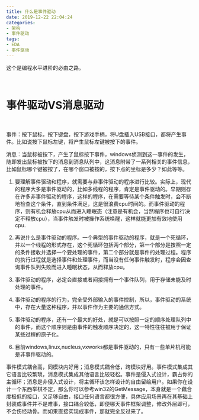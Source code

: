 ```yaml
---
title: 什么是事件驱动
date: 2019-12-22 22:04:24
categories:
- 架构
- 事件驱动
tags:
- EDA
- 事件驱动
---
```

这个是编程水平进阶的必由之路。

<!-- more -->

<br/>

# 事件驱动VS消息驱动

<br/>

事件：按下鼠标，按下键盘，按下游戏手柄，将U盘插入USB接口，都将产生事件。比如说按下鼠标左键，将产生鼠标左键被按下的事件。
 
消息：当鼠标被按下，产生了鼠标按下事件，windows侦测到这一事件的发生，随即发出鼠标被按下的消息到消息队列中，这消息附带了一系列相关的事件信息，比如鼠标哪个键被按了，在哪个窗口被按的，按下点的坐标是多少？如此等等。

1. 要理解事件驱动和程序，就需要与非事件驱动的程序进行比较。实际上，现代的程序大多是事件驱动的，比如多线程的程序，肯定是事件驱动的。早期则存在许多非事件驱动的程序，这样的程序，在需要等待某个条件触发时，会不断地检查这个条件，直到条件满足，这是很浪费cpu时间的。而事件驱动的程序，则有机会释放cpu从而进入睡眠态（注意是有机会，当然程序也可自行决定不释放cpu），当事件触发时被操作系统唤醒，这样就能更加有效地使用cpu.

2. 再说什么是事件驱动的程序。一个典型的事件驱动的程序，就是一个死循环，并以一个线程的形式存在，这个死循环包括两个部分，第一个部分是按照一定的条件接收并选择一个要处理的事件，第二个部分就是事件的处理过程。程序的执行过程就是选择事件和处理事件，而当没有任何事件触发时，程序会因查询事件队列失败而进入睡眠状态，从而释放cpu。

3. 事件驱动的程序，必定会直接或者间接拥有一个事件队列，用于存储未能及时处理的事件。

4. 事件驱动的程序的行为，完全受外部输入的事件控制，所以，事件驱动的系统中，存在大量这种程序，并以事件作为主要的通信方式。

5. 事件驱动的程序，还有一个最大的好处，就是可以按照一定的顺序处理队列中的事件，而这个顺序则是由事件的触发顺序决定的，这一特性往往被用于保证某些过程的原子化。

6. 目前windows,linux,nucleus,vxworks都是事件驱动的，只有一些单片机可能是非事件驱动的。

事件模式耦合高，同模块内好用；消息模式耦合低，跨模块好用。事件模式集成其它语言比较繁琐，消息模式集成其他语言比较轻松。事件是侵入式设计，霸占你的主循环；消息是非侵入式设计，将主循环该怎样设计的自由留给用户。如果你在设计一个东西举棋不定，那么你可以参考win32的GetMessage，本身就是一个藕合度极低的接口，又足够自由，接口任何语言都很方便，具体应用场景再在其基础上封装成事件并不是难事，接口耦合较低，即便哪天事件框架调整，修改外层即可，不会伤经动骨。而如果直接实现成事件，那就完全反过来了。